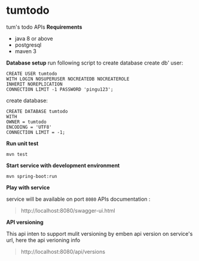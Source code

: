 # tumtodo
tum's todo APIs
**Requirements**

 - java 8 or above
 - postgresql
 - maven 3

**Database setup**
run following script to create database
create db' user:

    CREATE USER tumtodo 
	WITH LOGIN NOSUPERUSER NOCREATEDB NOCREATEROLE
	INHERIT NOREPLICATION 
	CONNECTION LIMIT -1 PASSWORD 'pingu123';

create database:

    CREATE DATABASE tumtodo
	WITH 
	OWNER = tumtodo
	ENCODING = 'UTF8'
	CONNECTION LIMIT = -1;

**Run unit test**

    mvn test

**Start service with development environment**

    mvn spring-boot:run

**Play with service**

service will be available on port `8080`
APIs documentation :

> http://localhost:8080/swagger-ui.html

 
**API versioning**

This api inten to support mulit versioning by emben api version on service's url, here the api verioning info

> http://localhost:8080/api/versions

